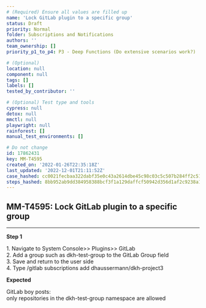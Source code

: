 ```yaml
---
# (Required) Ensure all values are filled up
name: 'Lock GitLab plugin to a specific group'
status: Draft
priority: Normal
folder: Subscriptions and Notifications
authors: ''
team_ownership: []
priority_p1_to_p4: P3 - Deep Functions (Do extensive scenarios work?)

# (Optional)
location: null
component: null
tags: []
labels: []
tested_by_contributor: ''

# (Optional) Test type and tools
cypress: null
detox: null
mmctl: null
playwright: null
rainforest: []
manual_test_environments: []

# Do not change
id: 17862431
key: MM-T4595
created_on: '2022-01-26T22:35:18Z'
last_updated: '2022-12-01T21:11:52Z'
case_hashed: cc0021fecbaa322dabf35e0c43a2614dbe45c98c03c5c507b284ff2c51d16a26359c77855188207d1378427c848587fa
steps_hashed: 8bb952ab9dd384958388bcf3f1a129daffcf50942d356d1af2c9238a11314934239eb992b89cc5b133b14d757eeae6de
---
```


<!-- (Auto-generated) Based on frontmatter's "key" and "name" -->

## MM-T4595: Lock GitLab plugin to a specific group

---

**Step 1**

1\. Navigate to System Console>> Plugins>> GitLab\
2\. Add a group such as dkh-test-group to the GitLab Group field\
3\. Save and return to the user side\
4\. Type /gitlab subscriptions add dhaussermann/dkh-project3

**Expected**

GitLab boy posts:\
only repositories in the dkh-test-group namespace are allowed

